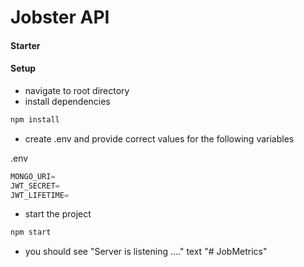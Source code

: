 # Jobster API

#### Starter

#### Setup

- navigate to root directory
- install dependencies

```sh
npm install
```

- create .env and provide correct values for the following variables

.env

```js
MONGO_URI=
JWT_SECRET=
JWT_LIFETIME=
```

- start the project

```sh
npm start
```

- you should see "Server is listening ...." text
"# JobMetrics" 
